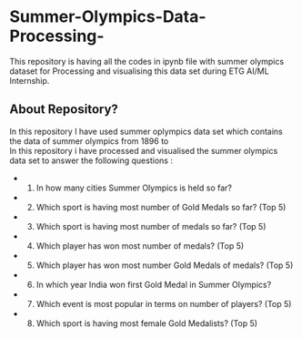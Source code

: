 # Summer-Olympics-Data-Processing-
This repository is having all the codes in ipynb file with summer olympics dataset for Processing and visualising this data set  during ETG AI/ML Internship.

## About Repository?
In this repository I have used summer oplympics data set which contains the data of summer olympics from 1896 to  
In this repository i have processed and visualised the summer olympics data set to answer the following questions :
- 1. In how many cities Summer Olympics is held so far?
- 2. Which sport is having most number of Gold Medals so far? (Top 5)
- 3. Which sport is having most number of medals so far? (Top 5)
- 4. Which player has won most number of medals? (Top 5)
- 5. Which player has won most number Gold Medals of medals?  (Top 5)
- 6. In which year India won first Gold Medal in Summer Olympics?
- 7. Which event is most popular in terms on number of players? (Top 5)
- 8. Which sport is having most female Gold Medalists? (Top 5)
